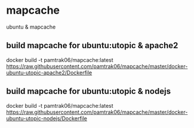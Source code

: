 mapcache
========

ubuntu &amp; mapcache

## build mapcache for ubuntu:utopic & apache2
docker build -t pamtrak06/mapcache:latest https://raw.githubusercontent.com/pamtrak06/mapcache/master/docker-ubuntu-utopic-apache2/Dockerfile

## build mapcache for ubuntu:utopic & nodejs
docker build -t pamtrak06/mapcache:latest https://raw.githubusercontent.com/pamtrak06/mapcache/master/docker-ubuntu-utopic-nodejs/Dockerfile

